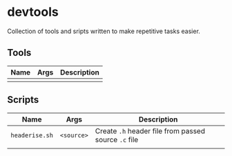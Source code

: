 # devtools
Collection of tools and sripts written to make repetitive tasks easier.
## Tools
| Name | Args |Description |
|   ---   |  --- |    ---  |
|  |  |
## Scripts
| Name | Args |Description |
|   ---   |  --- |    ---     |
| `headerise.sh` | `<source>` | Create `.h` header file from passed source `.c` file |
|  |  |
